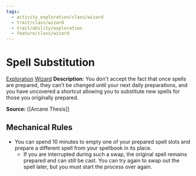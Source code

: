 ```yaml
---
tags:
  - activity_exploration/class/wizard
  - trait/class/wizard
  - trait/ability/exploration
  - feature/class/wizard
---
```

# Spell Substitution

[Exploration](Exploration.md "Action & Ability Trait") [Wizard](Wizard.md "General Trait")
**Description:** You don't accept the fact that once spells are prepared, they can't be changed until your next daily preparations, and you have uncovered a shortcut allowing you to substitute new spells for those you originally prepared.  

**Source:** [[Arcane Thesis]]

## Mechanical Rules

- You can spend 10 minutes to empty one of your prepared spell slots and prepare a different spell from your spellbook in its place.
	- If you are interrupted during such a swap, the original spell remains prepared and can still be cast. You can try again to swap out the spell later, but you must start the process over again.

